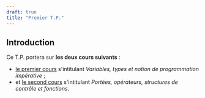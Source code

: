 ```yaml
---
draft: true
title: "Premier T.P."
---
```


## Introduction

Ce T.P. portera sur **les deux cours suivants** :
- [le premier cours](/cppcourses/cours/01/) s'intitulant _Variables, types et notion de programmation impérative_ ;
- et [le second cours](/cppcourses/cours/02/) s'intitulant _Portées, opérateurs, structures de contrôle et fonctions_.
